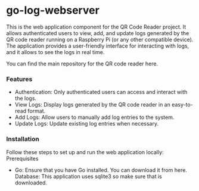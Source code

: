 # go-log-webserver

This is the web application component for the QR Code Reader project. It allows authenticated users to view, add, and update logs generated by the QR code reader running on a Raspberry Pi (or any other compatible device). The application provides a user-friendly interface for interacting with logs, and it allows to see the logs in real time.

You can find the main repository for the QR code reader here.
### Features

- Authentication: Only authenticated users can access and interact with the logs.
- View Logs: Display logs generated by the QR code reader in an easy-to-read format.
- Add Logs: Allow users to manually add log entries to the system.
- Update Logs: Update existing log entries when necessary.

### Installation

Follow these steps to set up and run the web application locally:
Prerequisites

- Go: Ensure that you have Go installed. You can download it from here.
    Database: This application uses sqlite3 so make sure that is downloaded.
